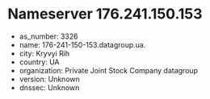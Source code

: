# Nameserver 176.241.150.153

* as_number: 3326
* name: 176-241-150-153.datagroup.ua.
* city: Kryvyi Rih
* country: UA
* organization: Private Joint Stock Company datagroup
* version: Unknown
* dnssec: Unknown
